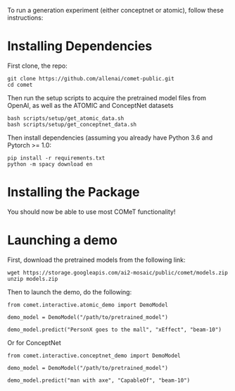 To run a generation experiment (either conceptnet or atomic), follow these instructions:


<h1>Installing Dependencies</h1>

First clone, the repo:

```
git clone https://github.com/allenai/comet-public.git
cd comet
```

Then run the setup scripts to acquire the pretrained model files from OpenAI, as well as the ATOMIC and ConceptNet datasets

```
bash scripts/setup/get_atomic_data.sh
bash scripts/setup/get_conceptnet_data.sh
```

Then install dependencies (assuming you already have Python 3.6 and Pytorch >= 1.0:

```
pip install -r requirements.txt
python -m spacy download en
```

<h1> Installing the Package </h1>

You should now be able to use most COMeT functionality!

<h1> Launching a demo </h1>

First, download the pretrained models from the following link:

```
wget https://storage.googleapis.com/ai2-mosaic/public/comet/models.zip
unzip models.zip
```


Then to launch the demo, do the following:

```
from comet.interactive.atomic_demo import DemoModel

demo_model = DemoModel("/path/to/pretrained_model")

demo_model.predict("PersonX goes to the mall", "xEffect", "beam-10")

```

Or for ConceptNet

```
from comet.interactive.conceptnet_demo import DemoModel

demo_model = DemoModel("/path/to/pretrained_model")

demo_model.predict("man with axe", "CapableOf", "beam-10")

```
